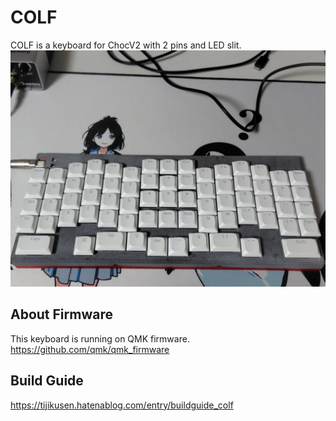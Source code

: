 # COLF

COLF is a keyboard for ChocV2 with 2 pins and LED slit.
![COLF](./img/COLF.jpg)  

## About Firmware

This keyboard is running on QMK firmware.  
https://github.com/qmk/qmk_firmware  

## Build Guide

https://tijikusen.hatenablog.com/entry/buildguide_colf
